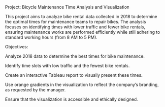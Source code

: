 Project: Bicycle Maintenance Time Analysis and Visualization

This project aims to analyze bike rental data collected in 2018 to determine the optimal times for maintenance teams to repair bikes. The analysis focuses on identifying times with lower traffic and fewer bike rentals, ensuring maintenance works are performed efficiently while still adhering to standard working hours (from 8 AM to 5 PM).

Objectives:

Analyze 2018 data to determine the best times for bike maintenance.

Identify time slots with low traffic and the fewest bike rentals.

Create an interactive Tableau report to visually present these times.

Use orange gradients in the visualization to reflect the company’s branding, as requested by the manager.

Ensure that the visualization is accessible and ethically designed.
